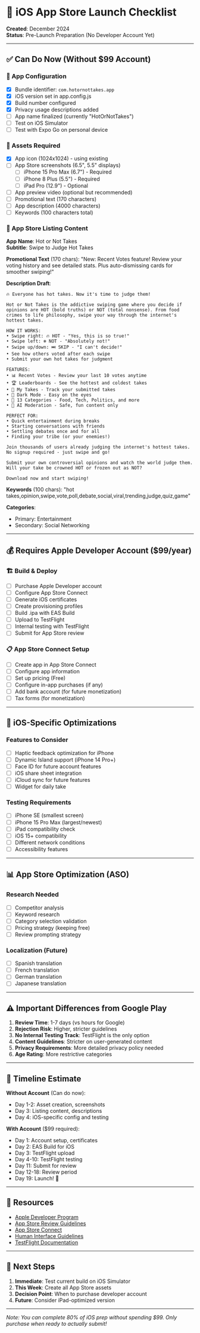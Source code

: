 # 🍎 iOS App Store Launch Checklist

**Created**: December 2024  
**Status**: Pre-Launch Preparation (No Developer Account Yet)

---

## ✅ Can Do Now (Without $99 Account)

### 📱 App Configuration
- [x] Bundle identifier: `com.hotornottakes.app`
- [x] iOS version set in app.config.js
- [x] Build number configured
- [x] Privacy usage descriptions added
- [ ] App name finalized (currently "HotOrNotTakes")
- [ ] Test on iOS Simulator
- [ ] Test with Expo Go on personal device

### 🎨 Assets Required
- [x] App icon (1024x1024) - using existing
- [ ] App Store screenshots (6.5", 5.5" displays)
  - [ ] iPhone 15 Pro Max (6.7") - Required
  - [ ] iPhone 8 Plus (5.5") - Required
  - [ ] iPad Pro (12.9") - Optional
- [ ] App preview video (optional but recommended)
- [ ] Promotional text (170 characters)
- [ ] App description (4000 characters)
- [ ] Keywords (100 characters total)

### 📝 App Store Listing Content

**App Name**: Hot or Not Takes  
**Subtitle**: Swipe to Judge Hot Takes

**Promotional Text** (170 chars):
"New: Recent Votes feature! Review your voting history and see detailed stats. Plus auto-dismissing cards for smoother swiping!"

**Description Draft**:
```
🔥 Everyone has hot takes. Now it's time to judge them!

Hot or Not Takes is the addictive swiping game where you decide if opinions are HOT (bold truths) or NOT (total nonsense). From food crimes to life philosophy, swipe your way through the internet's hottest takes.

HOW IT WORKS:
• Swipe right: 🔥 HOT - "Yes, this is so true!"
• Swipe left: ❄️ NOT - "Absolutely not!"
• Swipe up/down: ⏭️ SKIP - "I can't decide!"
• See how others voted after each swipe
• Submit your own hot takes for judgment

FEATURES:
• 📊 Recent Votes - Review your last 10 votes anytime
• 🏆 Leaderboards - See the hottest and coldest takes
• 📝 My Takes - Track your submitted takes
• 🌙 Dark Mode - Easy on the eyes
• 🎯 13 Categories - Food, Tech, Politics, and more
• 🤖 AI Moderation - Safe, fun content only

PERFECT FOR:
• Quick entertainment during breaks
• Starting conversations with friends
• Settling debates once and for all
• Finding your tribe (or your enemies!)

Join thousands of users already judging the internet's hottest takes. No signup required - just swipe and go!

Submit your own controversial opinions and watch the world judge them. Will your take be crowned HOT or frozen out as NOT?

Download now and start swiping!
```

**Keywords** (100 chars):
"hot takes,opinion,swipe,vote,poll,debate,social,viral,trending,judge,quiz,game"

**Categories**:
- Primary: Entertainment
- Secondary: Social Networking

---

## 💰 Requires Apple Developer Account ($99/year)

### 🏗️ Build & Deploy
- [ ] Purchase Apple Developer account
- [ ] Configure App Store Connect
- [ ] Generate iOS certificates
- [ ] Create provisioning profiles
- [ ] Build .ipa with EAS Build
- [ ] Upload to TestFlight
- [ ] Internal testing with TestFlight
- [ ] Submit for App Store review

### 📋 App Store Connect Setup
- [ ] Create app in App Store Connect
- [ ] Configure app information
- [ ] Set up pricing (Free)
- [ ] Configure in-app purchases (if any)
- [ ] Add bank account (for future monetization)
- [ ] Tax forms (for monetization)

---

## 🚀 iOS-Specific Optimizations

### Features to Consider
- [ ] Haptic feedback optimization for iPhone
- [ ] Dynamic Island support (iPhone 14 Pro+)
- [ ] Face ID for future account features
- [ ] iOS share sheet integration
- [ ] iCloud sync for future features
- [ ] Widget for daily take

### Testing Requirements
- [ ] iPhone SE (smallest screen)
- [ ] iPhone 15 Pro Max (largest/newest)
- [ ] iPad compatibility check
- [ ] iOS 15+ compatibility
- [ ] Different network conditions
- [ ] Accessibility features

---

## 📊 App Store Optimization (ASO)

### Research Needed
- [ ] Competitor analysis
- [ ] Keyword research
- [ ] Category selection validation
- [ ] Pricing strategy (keeping free)
- [ ] Review prompting strategy

### Localization (Future)
- [ ] Spanish translation
- [ ] French translation
- [ ] German translation
- [ ] Japanese translation

---

## ⚠️ Important Differences from Google Play

1. **Review Time**: 1-7 days (vs hours for Google)
2. **Rejection Risk**: Higher, stricter guidelines
3. **No Internal Testing Track**: TestFlight is the only option
4. **Content Guidelines**: Stricter on user-generated content
5. **Privacy Requirements**: More detailed privacy policy needed
6. **Age Rating**: More restrictive categories

---

## 📅 Timeline Estimate

**Without Account** (Can do now):
- Day 1-2: Asset creation, screenshots
- Day 3: Listing content, descriptions
- Day 4: iOS-specific config and testing

**With Account** ($99 required):
- Day 1: Account setup, certificates
- Day 2: EAS Build for iOS
- Day 3: TestFlight upload
- Day 4-10: TestFlight testing
- Day 11: Submit for review
- Day 12-18: Review period
- Day 19: Launch! 🚀

---

## 🔗 Resources

- [Apple Developer Program](https://developer.apple.com/programs/)
- [App Store Review Guidelines](https://developer.apple.com/app-store/review/guidelines/)
- [App Store Connect](https://appstoreconnect.apple.com/)
- [Human Interface Guidelines](https://developer.apple.com/design/human-interface-guidelines/)
- [TestFlight Documentation](https://developer.apple.com/testflight/)

---

## 🎯 Next Steps

1. **Immediate**: Test current build on iOS Simulator
2. **This Week**: Create all App Store assets
3. **Decision Point**: When to purchase developer account
4. **Future**: Consider iPad-optimized version

---

*Note: You can complete 80% of iOS prep without spending $99. Only purchase when ready to actually submit!*